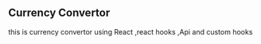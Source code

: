 <h2>Currency Convertor</h2>

this is currency convertor using React ,react hooks ,Api and custom hooks
